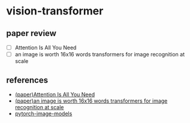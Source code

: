 # vision-transformer

## paper review
  - [ ] Attention Is All You Need
  - [ ] an image is worth 16x16 words transformers for image recognition at scale

## references
  - [(paper)Attention Is All You Need](https://arxiv.org/pdf/1706.03762.pdf)
  - [(paper)an image is worth 16x16 words transformers for image recognition at scale](https://arxiv.org/pdf/2010.11929.pdf)
  - [pytorch-image-models](https://github.com/rwightman/pytorch-image-models/blob/master/timm/models/vision_transformer.py)
